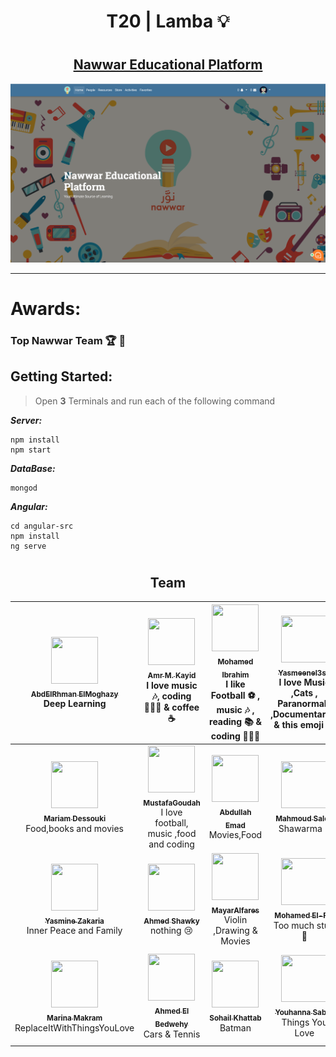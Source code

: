 <h1 align="center">  T20 | Lamba 💡 </h1>

# <h2 align="center"> [Nawwar Educational Platform](https://nawwarlamba.herokuapp.com) </h2>

<p align="center">
  <img src ="pics/HomePage.png" />
</p>

---


# Awards:
### Top Nawwar Team 🏆 🏅

## Getting Started:
> Open **3** Terminals and run each of the following command

_**Server:**_

```
npm install
npm start 
```

_**DataBase:**_

```
mongod
```

_**Angular:**_

```
cd angular-src
npm install
ng serve
```

# <h2 align="center"> Team </h2>

| [<img src="https://avatars1.githubusercontent.com/u/25988116" width="75px;" height="75px;"/><br /><sub><b>AbdElRhman ElMoghazy</b></sub>](https://github.com/MoghazyCoder)<br /> Deep Learning | [<img src="https://avatars0.githubusercontent.com/u/18689888" width="75px;" height="75px;"/><br /><sub><b>Amr M. Kayid</b></sub>](https://github.com/AmrMKayid)<br /> I love music :notes:, coding 👨🏻‍💻 & coffee :coffee: | [<img src="https://avatars2.githubusercontent.com/u/25974060" width="75px;" height="75px;"/><br /><sub><b>Mohamed Ibrahim</b></sub>](https://github.com/m3eeza)<br /> I like Football ⚽️ , music 🎶 , reading 📚 & coding 👨🏻‍💻 | [<img src="https://avatars0.githubusercontent.com/u/25754442" width="75px;" height="75px;"/><br /><sub><b>Yasmeenel3sh</b></sub>](https://github.com/yasmeenel3sh)<br /> I love Music ,Cats , Paranormals ,Documentaries & this emoji 😎 | [<img src="https://avatars3.githubusercontent.com/u/15708438" width="75px;" height="75px;"/><br /><sub><b>Abdullah Hesham Elkady</b></sub>](https://github.com/AbdullahKady)<br /> Null 
| :---: | :---: | :---: | :---: | :---: |
[<img src="https://avatars3.githubusercontent.com/u/36165800" width="75px;" height="75px;"/><br /><sub><b>Mariam Dessouki</b></sub>](https://github.com/Mariam-Dessouki)<br /> Food,books and movies | [<img src="https://avatars0.githubusercontent.com/u/35895968" width="75px;" height="75px;"/><br /><sub><b>MustafaGoudah</b></sub>](https://github.com/MustafaGoudah)<br /> I love football, music ,food and coding | [<img src="https://avatars1.githubusercontent.com/u/20978361" width="75px;" height="75px;"/><br /><sub><b>Abdullah Emad</b></sub>](https://github.com/abdullahemad12)<br/> Movies,Food | [<img src="https://avatars2.githubusercontent.com/u/6598799" width="75px;" height="75px;"/><br /><sub><b>Mahmoud Saleh</b></sub>](https://github.com/mmsmhh)<br />Shawarma 🥙 | [<img src="https://avatars2.githubusercontent.com/u/25986802" width="75px;" height="75px;"/><br /><sub><b>MohamedHelal</b></sub>](https://github.com/mohamedhelal1)<br /> TV shows , Movies & Tea 🍵  
[<img src="https://avatars3.githubusercontent.com/u/24360248" width="75px;" height="75px;"/><br /><sub><b>Yasmine Zakaria</b></sub>](https://github.com/yasminezakaria)<br /> Inner Peace and Family | [<img src="https://avatars3.githubusercontent.com/u/20912763" width="75px;" height="75px;"/><br /><sub><b>Ahmed Shawky</b></sub>](https://github.com/Ahmed-ShawkyEgy)<br /> nothing :cry: | [<img src="https://avatars2.githubusercontent.com/u/35994808" width="75px;" height="75px;"/><br /><sub><b>MayarAlfares</b></sub>](https://github.com/mayarAlfares)<br /> Violin ,Drawing & Movies | [<img src="https://avatars3.githubusercontent.com/u/36420566" width="75px;" height="75px;"/><br /><sub><b>Mohamed El-Far</b></sub>](https://github.com/mohamedfar97)<br /> Too much stuff 🌱 | [<img src="https://avatars2.githubusercontent.com/u/36297170" width="75px;" height="75px;"/><br /><sub><b>Hazem Hisham</b></sub>](https://github.com/HazemKadeeky)<br /> Socks 🧦
[<img src="https://avatars3.githubusercontent.com/u/36145076" width="75px;" height="75px;"/><br /><sub><b>Marina Makram</b></sub>](https://github.com/marinakamel)<br /> ReplaceItWithThingsYouLove | [<img src="https://avatars1.githubusercontent.com/u/36005061" width="75px;" height="75px;"/><br /><sub><b>Ahmed El Bedwehy</b></sub>](https://github.com/Ahmedelbedwehy)<br /> Cars & Tennis | [<img src="https://avatars3.githubusercontent.com/u/36365427" width="75px;" height="75px;"/><br /><sub><b>Sohail Khattab</b></sub>](https://github.com/sohailkhattab)<br /> Batman | [<img src="https://avatars2.githubusercontent.com/u/36264378" width="75px;" height="75px;"/><br /><sub><b>Youhanna Sabry</b></sub>](https://github.com/YouhannaSabry)<br /> Things You Love | [<img src="https://avatars2.githubusercontent.com/u/36338906" width="75px;" height="75px;"/><br /><sub><b>salma medhat</b></sub>](https://github.com/salmamedhat)<br /> i love birds, animals and kick boxing |
